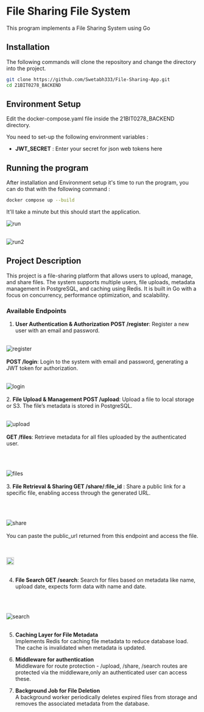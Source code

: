 # File Sharing File System

This program implements a File Sharing System using Go

## Installation

The following commands will clone the repository and change the directory into the project.

```bash
git clone https://github.com/Swetabh333/File-Sharing-App.git
cd 21BIT0278_BACKEND
```

## Environment Setup

Edit the docker-compose.yaml file inside the 21BIT0278_BACKEND directory.

You need to set-up the following environment variables :

- **JWT_SECRET** : Enter your secret for json web tokens here

## Running the program

After installation and Environment setup it's time to run the program, you can do that with the following command :

```bash
docker compose up --build
```

It'll take a minute but this should start the application.

![run](images/i11.png)
</br>
</br>

![run2](images/i12.png)

## Project Description

This project is a file-sharing platform that allows users to upload, manage, and share files. The system supports multiple users, file uploads, metadata management in PostgreSQL, and caching using Redis. It is built in Go with a focus on concurrency, performance optimization, and scalability.

### Available Endpoints

1. **User Authentication & Authorization
   POST /register**: Register a new user with an email and password.
   </br>
   </br>

![register](images/i2.png)
</br>
</br>
**POST /login**: Login to the system with email and password, generating a JWT token for authorization.
</br>
</br>

![login](images/i3.png)
</br>
</br> 2. **File Upload & Management
POST /upload**: Upload a file to local storage or S3. The file’s metadata is stored in PostgreSQL.
</br>
</br>

![upload](images/i4.png)
</br>
</br>
**GET /files**: Retrieve metadata for all files uploaded by the authenticated user.

</br>
</br>

![files](images/i5.png)
</br>
</br> 3. **File Retrieval & Sharing
GET /share/:file_id**
: Share a public link for a specific file, enabling access through the generated URL.

</br>
</br>

![share](images/i7.png)
</br>
</br>
You can paste the public_url returned from this endpoint and access the file.

</br>
</br>

<img src="images/i8.png" height=20px>
</br>
</br>

4. **File Search
   GET /search**: Search for files based on metadata like name, upload date, expects form data with name and date.

</br>
</br>

![search](images/i6.png)
</br>
</br>

5. **Caching Layer for File Metadata**
   </br>
   Implements Redis for caching file metadata to reduce database load. The cache is invalidated when metadata is updated.
   </br>

6. **Middleware for authentication**
   </br>
   Middleware for route protection - /upload, /share, /search routes are protected via the middleware,only an authenticated user can access these.

7. **Background Job for File Deletion**
   </br>
   A background worker periodically deletes expired files from storage and removes the associated metadata from the database.

